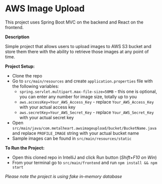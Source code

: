 # AWS Image Upload

This project uses Spring Boot MVC on the backend and React on the frontend. 

**Description**

Simple project that allows users to upload images to AWS S3 bucket and store them there with the ability to retrieve those images at any point of time.

**Project Setup:**
* Clone the repo
* Go to `src/main/resources` and create `application.properties` file with the following variables:
    * `spring.servlet.multipart.max-file-size=50MB` - this one is optional, you can enter any number for image size, totally up to you
    * `aws.accessKey=Your_AWS_Access_Key` - replace `Your_AWS_Access_Key` with your actual access key
    * `aws.secretKey=Your_AWS_Secret_Key` - replace `Your_AWS_Secret_Key` with your actual secret key
* Open `src/main/java/com.metalheart.awsimageupload/bucket/BucketName.java` and replace `PROFILE_IMAGE` string with your actual bucket name
* Sample images can be found in `src/main/resources/static`

**To Run the Project:**
* Open this cloned repo in IntelliJ and click Run button (_Shift+F10 on Win_)
* From your terminal go to `src/main/frontend` and run `npm install && npm start`

_Please note the project is using fake in-memory database_
